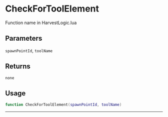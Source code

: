 # CheckForToolElement
Function name in HarvestLogic.lua
## Parameters
`spawnPointId`, `toolName`
## Returns
`none`
## Usage
```lua
function CheckForToolElement(spawnPointId, toolName)
```
---
